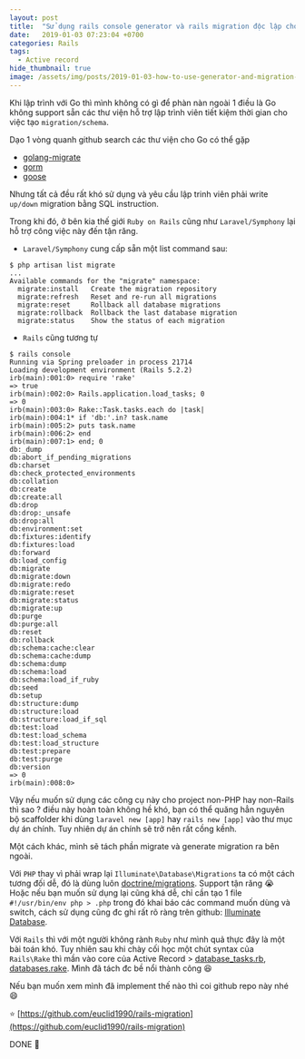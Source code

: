```yaml
---
layout: post
title:  "Sử dụng rails console generator và rails migration độc lập cho dự án (non-Rails)"
date:   2019-01-03 07:23:04 +0700
categories: Rails
tags:
  - Active record
hide_thumbnail: true
image: /assets/img/posts/2019-01-03-how-to-use-generator-and-migration-outside-of-rails/migrations-in-rails.webp
---
```


Khi lập trình với Go thì mình không có gì để phàn nàn ngoài 1 điều là Go không support sẵn các thư viện hỗ trợ lập trình viên tiết kiệm thời gian cho việc tạo `migration/schema`.

Dạo 1 vòng quanh github search các thư viện cho Go có thể gặp

- [golang-migrate](https://github.com/golang-migrate/migrate)
- [gorm](https://github.com/jinzhu/gorm)
- [goose](https://github.com/pressly/goose)

Nhưng tất cả đều rất khó sử dụng và yêu cầu lập trinh viên phải write `up/down` migration bằng SQL instruction.

Trong khi đó, ở bên kia thế giới `Ruby on Rails` cũng như `Laravel/Symphony` lại hỗ trợ công việc này đến tận răng.

- `Laravel/Symphony` cung cấp sẵn một list command sau:
```
$ php artisan list migrate
...
Available commands for the "migrate" namespace:
  migrate:install   Create the migration repository
  migrate:refresh   Reset and re-run all migrations
  migrate:reset     Rollback all database migrations
  migrate:rollback  Rollback the last database migration
  migrate:status    Show the status of each migration
```
- `Rails` cũng tương tự
```
$ rails console
Running via Spring preloader in process 21714
Loading development environment (Rails 5.2.2)
irb(main):001:0> require 'rake'
=> true
irb(main):002:0> Rails.application.load_tasks; 0
=> 0
irb(main):003:0> Rake::Task.tasks.each do |task|
irb(main):004:1* if 'db:'.in? task.name
irb(main):005:2> puts task.name
irb(main):006:2> end
irb(main):007:1> end; 0
db:_dump
db:abort_if_pending_migrations
db:charset
db:check_protected_environments
db:collation
db:create
db:create:all
db:drop
db:drop:_unsafe
db:drop:all
db:environment:set
db:fixtures:identify
db:fixtures:load
db:forward
db:load_config
db:migrate
db:migrate:down
db:migrate:redo
db:migrate:reset
db:migrate:status
db:migrate:up
db:purge
db:purge:all
db:reset
db:rollback
db:schema:cache:clear
db:schema:cache:dump
db:schema:dump
db:schema:load
db:schema:load_if_ruby
db:seed
db:setup
db:structure:dump
db:structure:load
db:structure:load_if_sql
db:test:load
db:test:load_schema
db:test:load_structure
db:test:prepare
db:test:purge
db:version
=> 0
irb(main):008:0>
```

Vậy nếu muốn sử dụng các công cụ này cho project non-PHP hay non-Rails thì sao ? điều này hoàn toàn không hề khó, bạn có thể quăng hẳn nguyên bộ scaffolder khi dùng `laravel new [app]` hay `rails new [app]` vào thư mục dự án chính. Tuy nhiên dự án chính sẽ trở nên rất cồng kềnh.

Một cách khác, mình sẽ tách phần migrate và generate migration ra bên ngoài.

Với `PHP` thay vì phải wrap lại `Illuminate\Database\Migrations` ta có một cách tương đối dễ, đó là dùng luôn [doctrine/migrations](https://www.doctrine-project.org/projects/migrations.html). Support tận răng 😭 Hoặc nếu bạn muốn sử dụng lại cũng khá dễ, chỉ cần tạo 1 file `#!/usr/bin/env php > .php` trong đó khai báo các command muốn dùng và switch, cách sử dụng cũng đc ghi rất rõ ràng trên github:
[Illuminate Database](https://github.com/illuminate/database#usage-instructions).

Với `Rails` thì với một người không rành `Ruby` như mình quả thực đây là một bài toán khó. Tuy nhiên sau khi chày cối học một chút syntax của `Rails\Rake` thì mần vào core của Active Record > [database_tasks.rb](https://github.com/rails/rails/blob/fc2684c9c012b95ce003cce22b378d5ea9ab56d3/activerecord/lib/active_record/tasks/database_tasks.rb), [databases.rake](https://github.com/rails/rails/blob/master/activerecord/lib/active_record/railties/databases.rake). Mình đã tách đc bề nổi thành công 😆

Nếu bạn muốn xem mình đã implement thế nào thì coi github repo này nhé 😄

⭐️ [https://github.com/euclid1990/rails-migration](https://github.com/euclid1990/rails-migration)

DONE :rocket:
